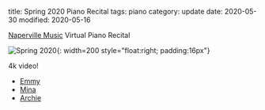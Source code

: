 title: Spring 2020 Piano Recital
tags: piano
category: update
date: 2020-05-30
modified: 2020-05-16

[Naperville Music](https://www.napervillemusic.com/) Virtual Piano Recital

![Spring 2020 ]({static}/images/KidsPiano2020.jpg){: width=200 style="float:right; padding:16px"}

4k video! 

* [Emmy](https://youtu.be/01sMN99PFJ4)
* [Mina](https://youtu.be/dhBjO2X0s6k)
* [Archie](https://youtu.be/1sVvTkwBssk)
